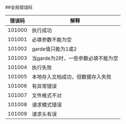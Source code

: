 ##全局错误码

|错误码|解释|
|----|----|
|101000|执行成功|
|101001|必填参数不能为空|
|101002|garde值只能为1或2  |
|101003|当garde为2时，一些参数必填不能为空|
|101004|执行失败|
|101005|本地存入文档成功，但数据存入失败|
|101006|有异常错误|
|101007|文件格式不对|
|101008|请求模式错误|
|101009|请求头有误|